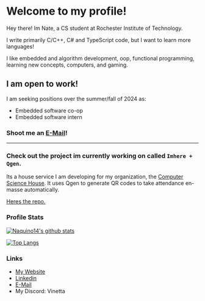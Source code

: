 # Welcome to my profile!

Hey there! Im Nate, a CS student at Rochester Institute of Technology.

I write primarily C/C++, C# and TypeScript code, but I want to learn more languages!

I like embedded and algorithm development, oop, functional programming, learning new concepts, computers, and gaming.

## I am open to work!
I am seeking positions over the summer/fall of 2024 as:
* Embedded software co-op
* Embedded software intern

### Shoot me an [E-Mail](mailto:naquino14@outlook.com)!

___

### Check out the project im currently working on called `Imhere + Qgen`. 
Its a house service I am developing for my organization, the [Computer Science House](https://csh.rit.edu/). It uses Qgen to generate QR codes to take attendance en-masse automatically. 

[Heres the repo.](https://github.com/ComputerScienceHouse/ImHere)

### Profile Stats
[![Naquino14's github stats](https://github-readme-stats.vercel.app/api?username=naquino14&show_icons=true&theme=onedark)](https://github.com/anuraghazra/github-readme-stats)

[![Top Langs](https://github-readme-stats.vercel.app/api/top-langs/?username=naquino14&theme=onedark)](https://github.com/anuraghazra/github-readme-stats)

### Links

* [My Website](http://nateaq.0x.no/)
* [Linkedin](https://www.linkedin.com/in/nathaniel-aquino)
* [E-Mail](mailto:naquino14@outlook.com)
* My Discord: Vinetta
